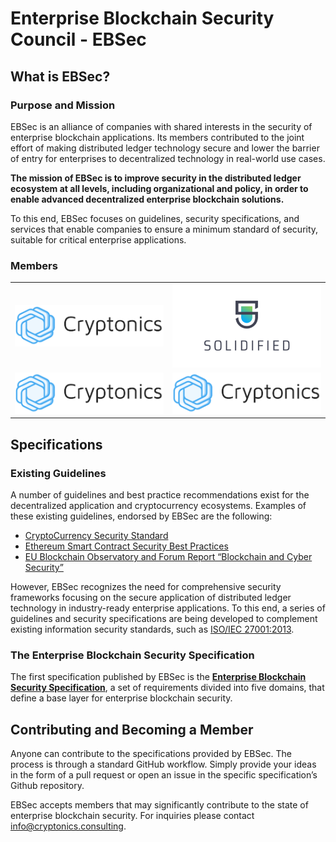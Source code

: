 # Enterprise Blockchain Security Council - EBSec


## What is EBSec?


### Purpose and Mission

EBSec is an alliance of companies with shared interests in the security of enterprise blockchain applications. Its members contributed to the joint effort of making distributed ledger technology secure and lower the barrier of entry for enterprises to decentralized technology in real-world use cases.

**The mission of EBSec is to improve security in the distributed ledger ecosystem at all levels, including organizational and policy, in order to enable advanced decentralized enterprise blockchain solutions.**

To this end, EBSec focuses on guidelines, security specifications, and services that enable companies to ensure a minimum standard of security, suitable for critical enterprise applications.


### Members


<table>
  <tr>
   <td>
     <a href="https://cryptonics.consulting/">
        <img src="images/image3.png" width="300" alt="alt_text" title="image_tooltip">
     </a> 
   </td>
   <td>




  <a href="https://solidified.io/">
        <img src="images/image2.png" width="300" alt="alt_text" title="image_tooltip">
     </a> 

   </td>
  </tr>
  <tr>
   <td>




   <a href="https://parsiq.net/">
        <img src="images/image3.png" width="300" alt="alt_text" title="image_tooltip">
     </a> 
   </td>
   <td>




   <a href="https://s2grupo.es/en/home/">
        <img src="images/image3.png" width="300" alt="alt_text" title="image_tooltip">
     </a> 
   </td>
  </tr>
</table>



## Specifications


### Existing Guidelines

A number of guidelines and best practice recommendations exist for the decentralized application and cryptocurrency ecosystems. Examples of these existing guidelines, endorsed by EBSec are the following:



*   [CryptoCurrency Security Standard](https://cryptoconsortium.github.io/CCSS/)
*   [Ethereum Smart Contract Security Best Practices](https://consensys.github.io/smart-contract-best-practices/)
*   [EU Blockchain Observatory and Forum Report “Blockchain and Cyber Security”](https://www.eublockchainforum.eu/sites/default/files/reports/report_security_v1.0.pdf)

However, EBSec recognizes the need for comprehensive security frameworks focusing on the secure application of distributed ledger technology in industry-ready enterprise applications. To this end, a series of guidelines and security specifications are being developed to complement existing information security standards, such as [ISO/IEC 27001:2013](https://www.iso.org/standard/54534.html).


### The Enterprise Blockchain Security Specification

The first specification published by EBSec is the **[Enterprise Blockchain Security Specification](https://ebsec.github.io/ebss/)**, a set of requirements divided into five domains, that define a base layer for enterprise blockchain security.


## Contributing and Becoming a Member 

Anyone can contribute to the specifications provided by EBSec. The process is through a standard GitHub workflow. Simply provide your ideas in the form of a pull request or open an issue in the specific specification’s Github repository.

EBSec accepts members that may significantly contribute to the state of enterprise blockchain security. For inquiries please contact [info@cryptonics.consulting](mailto:info@cryptonics.consulting).


